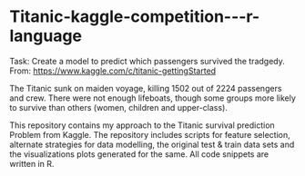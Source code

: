 # Titanic-kaggle-competition---r-language
Task: Create a model to predict which passengers survived the tradgedy.
From: https://www.kaggle.com/c/titanic-gettingStarted

The Titanic sunk on maiden voyage, killing 1502 out of 2224 passengers and crew. There were not enough lifeboats, though some groups more likely to survive than others (women, children and upper-class).

This repository contains my approach to the Titanic survival prediction Problem from Kaggle. The repository includes scripts for feature selection, alternate strategies for data modelling, the original test & train data sets and the visualizations plots generated for the same. All code snippets are written in R.

